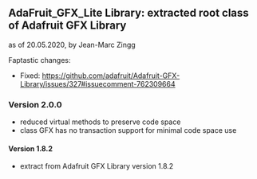 ## AdaFruit_GFX_Lite Library: extracted root class of Adafruit GFX Library
as of 20.05.2020, by Jean-Marc Zingg

Faptastic changes:
* Fixed: https://github.com/adafruit/Adafruit-GFX-Library/issues/327#issuecomment-762309664

### Version 2.0.0
- reduced virtual methods to preserve code space
- class GFX has no transaction support for minimal code space use
#### Version 1.8.2
- extract from Adafruit GFX Library version 1.8.2